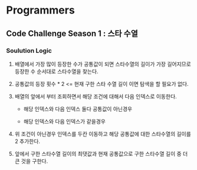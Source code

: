 # Programmers

## Code Challenge Season 1 : 스타 수열

### Soulution Logic

1. 배열에서 가장 많이 등장한 수가 공통값이 되면 스타수열의 길이가 가장 길어지므로 등장한 수 순서대로 스타수열을 찾는다.

2. 공통값의 등장 횟수 * 2 <= 현재 구한 스타 수열 길이 이면 탐색을 할 필요가 없다.

3. 배열의 앞에서 부터 조회하면서 해당 조건에 대해서 다음 인덱스로 이동한다.

    - 해당 인덱스와 다음 인덱스 둘다 공통값이 아닌경우

    - 해당 인덱스와 다음 인덱스가 같을경우

4. 위 조건이 아닌경우 인덱스를 두칸 이동하고 해당 공통값에 대한 스타수열의 길이를 2 추가한다.

5. 앞에서 구한 스타수열 길이의 최댓값과 현재 공통값으로 구한 스타수열 길이 중 더 큰 것을 구한다.
